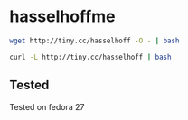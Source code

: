 # hasselhoffme
```bash
wget http://tiny.cc/hasselhoff -O - | bash
```
```bash
curl -L http://tiny.cc/hasselhoff | bash
```

## Tested
Tested on fedora 27
